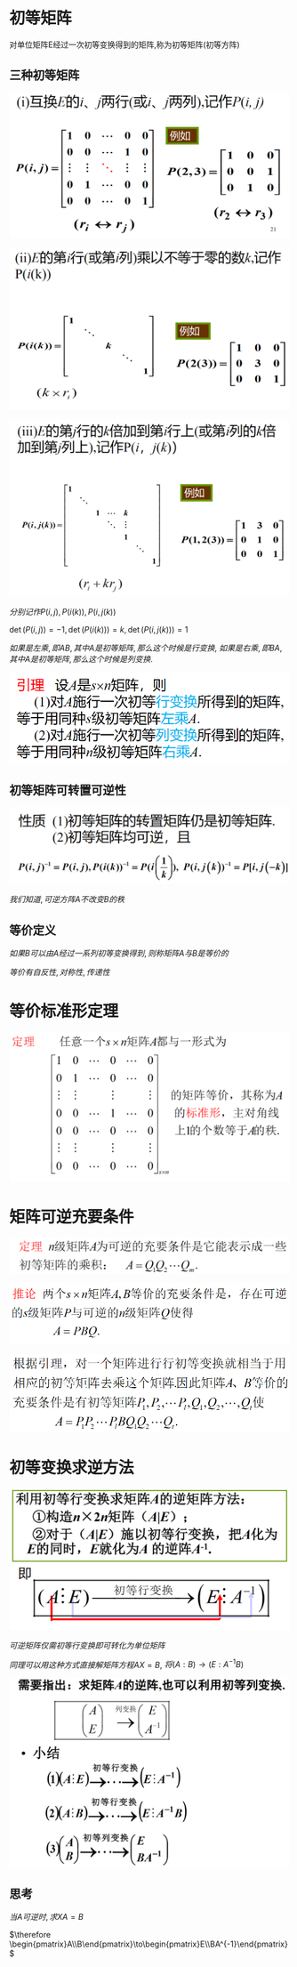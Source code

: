 # 初等矩阵

对单位矩阵E经过一次初等变换得到的矩阵,称为初等矩阵(初等方阵)

## 三种初等矩阵


![](2020-12-21-08-09-25.png)

![](2020-12-21-08-09-34.png)

![](2020-12-21-08-09-45.png)

$分别记作 P(i,j), P(i(k)), P(i, j(k))$

$\det(P(i,j))=-1, \det(P(i(k)))=k, \det(P(i, j(k)))=1$

$如果是左乘, 即AB, 其中A是初等矩阵, 那么这个时候是行变换,$
$如果是右乘, 即BA, 其中A是初等矩阵, 那么这个时候是列变换.$

![](2020-12-21-08-45-33.png)

## 初等矩阵可转置可逆性

![](2020-12-21-08-13-31.png)

$我们知道, 可逆方阵A不改变B的秩$

## 等价定义

$如果B可以由A经过一系列初等变换得到, 则称矩阵A与B是等价的$

$等价有自反性, 对称性, 传递性$

# 等价标准形定理

![](2020-12-21-08-26-38.png)

# 矩阵可逆充要条件

![](2020-12-21-09-00-08.png)

![](2020-12-21-09-00-38.png)

![](2020-12-21-09-00-55.png)

# 初等变换求逆方法

![](2020-12-21-09-01-34.png)

$可逆矩阵仅需初等行变换即可转化为单位矩阵$

$同理可以用这种方式直接解矩阵方程AX=B,$
$将(A:B)\to(E:A^{-1}B)$

![](2020-12-21-09-10-47.png)

## 思考

$当A可逆时, 求XA=B$

$\therefore \begin{pmatrix}A\\B\end{pmatrix}\to\begin{pmatrix}E\\BA^{-1}\end{pmatrix}$

